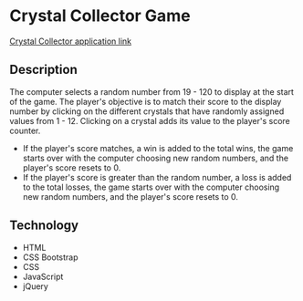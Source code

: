 # Crystal Collector Game

[Crystal Collector application link](https://jenniferhjones.github.io/projects/crystal/crystal.html)

## Description

The computer selects a random number from 19 - 120 to display at the start of the game. The player's objective is to match their score to the display number by clicking on the different crystals that have randomly assigned values from 1 - 12. Clicking on a crystal adds its value to the player's score counter.

* If the player's score matches, a win is added to the total wins, the game starts over with the computer choosing new random numbers, and the player's score resets to 0.
* If the player's score is greater than the random number, a loss is added to the total losses, the game starts over with the computer choosing new random numbers, and the player's score resets to 0.

## Technology
* HTML
* CSS Bootstrap
* CSS
* JavaScript 
* jQuery